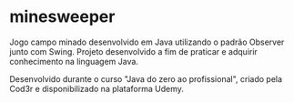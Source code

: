 # minesweeper

Jogo campo minado desenvolvido em Java utilizando o padrão Observer junto com Swing. Projeto desenvolvido a fim de praticar e adquirir conhecimento na linguagem Java.

Desenvolvido durante o curso "Java do zero ao profissional", criado pela Cod3r e disponibilizado na plataforma Udemy.
